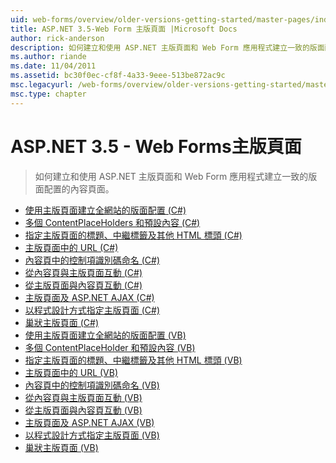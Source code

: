 ```yaml
---
uid: web-forms/overview/older-versions-getting-started/master-pages/index
title: ASP.NET 3.5-Web Form 主版頁面 |Microsoft Docs
author: rick-anderson
description: 如何建立和使用 ASP.NET 主版頁面和 Web Form 應用程式建立一致的版面配置的內容頁面。
ms.author: riande
ms.date: 11/04/2011
ms.assetid: bc30f0ec-cf8f-4a33-9eee-513be872ac9c
msc.legacyurl: /web-forms/overview/older-versions-getting-started/master-pages
msc.type: chapter
---
```

<a name="aspnet-35---web-forms-master-pages"></a>ASP.NET 3.5 - Web Forms主版頁面
====================
> 如何建立和使用 ASP.NET 主版頁面和 Web Form 應用程式建立一致的版面配置的內容頁面。


- [使用主版頁面建立全網站的版面配置 (C#)](creating-a-site-wide-layout-using-master-pages-cs.md)
- [多個 ContentPlaceHolders 和預設內容 (C#)](multiple-contentplaceholders-and-default-content-cs.md)
- [指定主版頁面的標題、中繼標籤及其他 HTML 標頭 (C#)](specifying-the-title-meta-tags-and-other-html-headers-in-the-master-page-cs.md)
- [主版頁面中的 URL (C#)](urls-in-master-pages-cs.md)
- [內容頁中的控制項識別碼命名 (C#)](control-id-naming-in-content-pages-cs.md)
- [從內容頁與主版頁面互動 (C#)](interacting-with-the-master-page-from-the-content-page-cs.md)
- [從主版頁面與內容頁互動 (C#)](interacting-with-the-content-page-from-the-master-page-cs.md)
- [主版頁面及 ASP.NET AJAX (C#)](master-pages-and-asp-net-ajax-cs.md)
- [以程式設計方式指定主版頁面 (C#)](specifying-the-master-page-programmatically-cs.md)
- [巢狀主版頁面 (C#)](nested-master-pages-cs.md)
- [使用主版頁面建立全網站的版面配置 (VB)](creating-a-site-wide-layout-using-master-pages-vb.md)
- [多個 ContentPlaceHolder 和預設內容 (VB)](multiple-contentplaceholders-and-default-content-vb.md)
- [指定主版頁面的標題、中繼標籤及其他 HTML 標頭 (VB)](specifying-the-title-meta-tags-and-other-html-headers-in-the-master-page-vb.md)
- [主版頁面中的 URL (VB)](urls-in-master-pages-vb.md)
- [內容頁中的控制項識別碼命名 (VB)](control-id-naming-in-content-pages-vb.md)
- [從內容頁與主版頁面互動 (VB)](interacting-with-the-master-page-from-the-content-page-vb.md)
- [從主版頁面與內容頁互動 (VB)](interacting-with-the-content-page-from-the-master-page-vb.md)
- [主版頁面及 ASP.NET AJAX (VB)](master-pages-and-asp-net-ajax-vb.md)
- [以程式設計方式指定主版頁面 (VB)](specifying-the-master-page-programmatically-vb.md)
- [巢狀主版頁面 (VB)](nested-master-pages-vb.md)

